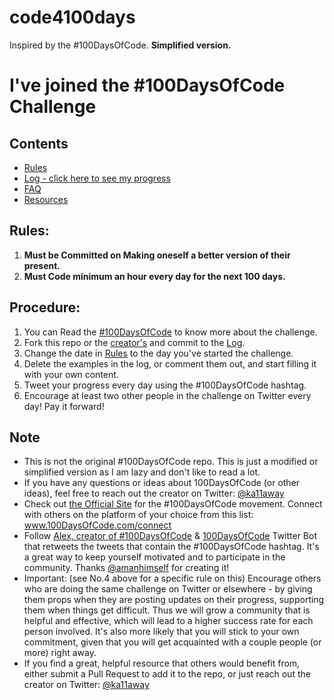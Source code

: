 # code4100days
Inspired by the #100DaysOfCode. **Simplified version.**

# I've joined the #100DaysOfCode Challenge

## Contents

* [Rules](rules.md)
* [Log - click here to see my progress](log.md)
* [FAQ](FAQ.md)
* [Resources](resources.md)

## Rules:
1. **Must be Committed on Making oneself a better version of their present.**
2. **Must Code minimum an hour every day for the next 100 days.**

## Procedure:
1.  You can Read the [#100DaysOfCode](https://medium.freecodecamp.com/join-the-100daysofcode-556ddb4579e4) to know more about the challenge.
2.  Fork this repo or the [creator's](https://github.com/kallaway/100-days-of-code) and commit to the [Log](log.md).
3.  Change the date in [Rules](rules.md) to the day you've started the challenge.
4.  Delete the examples in the log, or comment them out, and start filling it with your own content.
5.  Tweet your progress every day using the #100DaysOfCode hashtag.
6.  Encourage at least two other people in the challenge on Twitter every day! Pay it forward!
  

## Note
* This is not the original #100DaysOfCode repo. This is just a modified or simplified version as I am lazy and don't like to read a lot.
* If you have any questions or ideas about 100DaysOfCode (or other ideas), feel free to reach out the creator on Twitter: [@ka11away](https://twitter.com/ka11away)
* Check out [the Official Site](http://100daysofcode.com/) for the #100DaysOfCode movement. Connect with others on the platform of your choice from this list: www.100DaysOfCode.com/connect
* Follow [Alex, creator of #100DaysOfCode](https://twitter.com/ka11away) & [100DaysOfCode](https://twitter.com/_100DaysOfCode) Twitter Bot that retweets the tweets that contain the #100DaysOfCode hashtag. It's a great way to keep yourself motivated and to participate in the community. Thanks [@amanhimself](https://twitter.com/amanhimself) for creating it!
* Important: (see No.4 above for a specific rule on this) Encourage others who are doing the same challenge on Twitter or elsewhere - by giving them props when they are posting updates on their progress, supporting them when things get difficult. Thus we will grow a community that is helpful and effective, which will lead to a higher success rate for each person involved. It's also more likely that you will stick to your own commitment, given that you will get acquainted with a couple people (or more) right away.
* If you find a great, helpful resource that others would benefit from, either submit a Pull Request to add it to the repo, or just reach out the creator on Twitter: [@ka11away](https://twitter.com/ka11away)

